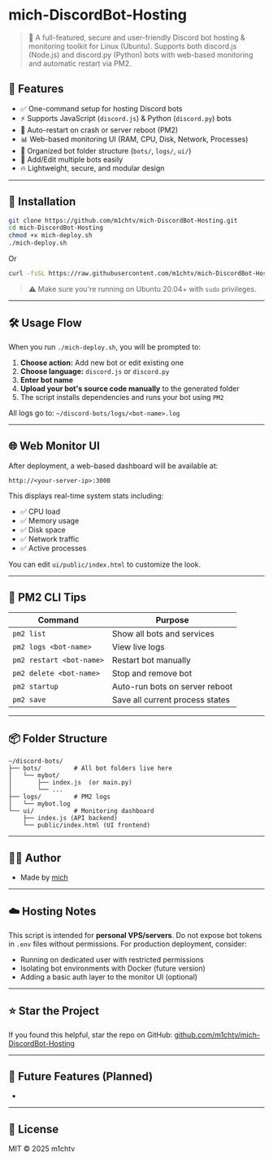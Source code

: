# mich-DiscordBot-Hosting

> 🔐 A full-featured, secure and user-friendly Discord bot hosting & monitoring toolkit for Linux (Ubuntu). Supports both discord.js (Node.js) and discord.py (Python) bots with web-based monitoring and automatic restart via PM2.

## 🧰 Features

- ✅ One-command setup for hosting Discord bots
- ⚡ Supports JavaScript (`discord.js`) & Python (`discord.py`) bots
- 🔁 Auto-restart on crash or server reboot (PM2)
- 📊 Web-based monitoring UI (RAM, CPU, Disk, Network, Processes)
- 📂 Organized bot folder structure (`bots/`, `logs/`, `ui/`)
- 🧠 Add/Edit multiple bots easily
- 🔥 Lightweight, secure, and modular design

---

## 🚀 Installation

```bash
git clone https://github.com/m1chtv/mich-DiscordBot-Hosting.git
cd mich-DiscordBot-Hosting
chmod +x mich-deploy.sh
./mich-deploy.sh
```
Or
```bash
curl -fsSL https://raw.githubusercontent.com/m1chtv/mich-DiscordBot-Hosting/main/mich-deploy.sh | bash
```

> ⚠️ Make sure you're running on Ubuntu 20.04+ with `sudo` privileges.

---

## 🛠 Usage Flow

When you run `./mich-deploy.sh`, you will be prompted to:

1. **Choose action:** Add new bot or edit existing one
2. **Choose language:** `discord.js` or `discord.py`
3. **Enter bot name**
4. **Upload your bot's source code manually** to the generated folder
5. The script installs dependencies and runs your bot using `PM2`

All logs go to: `~/discord-bots/logs/<bot-name>.log`

---

## 🌐 Web Monitor UI

After deployment, a web-based dashboard will be available at:

```
http://<your-server-ip>:3000
```

This displays real-time system stats including:

- ✅ CPU load
- ✅ Memory usage
- ✅ Disk space
- ✅ Network traffic
- ✅ Active processes

You can edit `ui/public/index.html` to customize the look.

---

## 🔄 PM2 CLI Tips

| Command                  | Purpose                         |
| ------------------------ | ------------------------------- |
| `pm2 list`               | Show all bots and services      |
| `pm2 logs <bot-name>`    | View live logs                  |
| `pm2 restart <bot-name>` | Restart bot manually            |
| `pm2 delete <bot-name>`  | Stop and remove bot             |
| `pm2 startup`            | Auto-run bots on server reboot  |
| `pm2 save`               | Save all current process states |

---

## 📦 Folder Structure

```
~/discord-bots/
├── bots/         # All bot folders live here
│   └── mybot/
│       ├── index.js  (or main.py)
│       └── ...
├── logs/         # PM2 logs
│   └── mybot.log
└── ui/           # Monitoring dashboard
    ├── index.js (API backend)
    └── public/index.html (UI frontend)
```

---

## 👨‍💻 Author

- Made by [mich](https://github.com/m1chtv)

---

## ☁️ Hosting Notes

This script is intended for **personal VPS/servers**. Do not expose bot tokens in `.env` files without permissions. For production deployment, consider:

- Running on dedicated user with restricted permissions
- Isolating bot environments with Docker (future version)
- Adding a basic auth layer to the monitor UI (optional)

---

## ⭐ Star the Project

If you found this helpful, star the repo on GitHub: [github.com/m1chtv/mich-DiscordBot-Hosting](https://github.com/m1chtv/mich-DiscordBot-Hosting)

---

## 🧩 Future Features (Planned)

-

---

## 🧠 License

MIT © 2025 m1chtv

